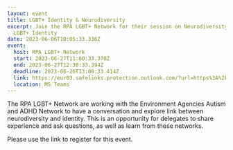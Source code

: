 ```yaml
---
layout: event
title: LGBT+ Identity & Neurodiversity
excerpt: Join the RPA LGBT+ Network for their session on Neurodiversity and
  LGBT+ Identity
date: 2023-06-06T10:05:33.336Z
event:
  host: RPA LGBT+ Network
  start: 2023-06-27T11:00:33.370Z
  end: 2023-06-27T12:30:33.394Z
  deadline: 2023-06-26T13:00:33.414Z
  link: https://eur03.safelinks.protection.outlook.com/?url=https%3A%2F%2Fwww.eventbrite.com%2Fe%2Fthe-links-between-neurodiversity-the-lgbt-community-tickets-640656810767&data=05%7C01%7Cross.starkie%40hmrc.gov.uk%7C57b9c982550d4e8a696308db666db586%7Cac52f73cfd1a4a9a8e7a4a248f3139e1%7C0%7C0%7C638216393613806591%7CUnknown%7CTWFpbGZsb3d8eyJWIjoiMC4wLjAwMDAiLCJQIjoiV2luMzIiLCJBTiI6Ik1haWwiLCJXVCI6Mn0%3D%7C3000%7C%7C%7C&sdata=TXRpVOi%2FJhAx0JP9oblrqJc5ZtRLNFyH4z3GuLtMfI4%3D&reserved=0
  location: MS Teams
---
```

T﻿he RPA LGBT+ Network are working with the Environment Agencies Autism and ADHD Network to have a conversation and explore link between neurodiversity and identity. This is an opportunity for delegates to share experience and ask questions, as well as learn from these networks. 

P﻿lease use the link to register for this event.